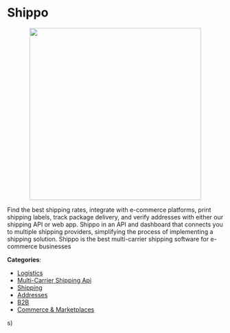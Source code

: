 # Shippo
<p align="center">
    <img width="400" src="https://raw.githubusercontent.com/apis-list/apis-list/apis/shippo/logo_256x256.png" />
</p>

Find the best shipping rates, integrate with e-commerce platforms, print shipping labels, track package delivery, and verify addresses with either our shipping API or web app. Shippo in an API and dashboard that connects you to multiple shipping providers, simplifying the process of implementing a shipping solution.  Shippo is the best multi-carrier shipping software for e-commerce businesses



**Categories**:
- [Logistics](https://github.com/apis-list/apis-list#logistics)
- [Multi-Carrier Shipping Api](https://github.com/apis-list/apis-list#multi-carrier-shipping-api)
- [Shipping](https://github.com/apis-list/apis-list#shipping)
- [Addresses](https://github.com/apis-list/apis-list#addresses)
- [B2B](https://github.com/apis-list/apis-list#b2b)
- [Commerce & Marketplaces](https://github.com/apis-list/apis-list#commerce-and-marketplaces)



s)




